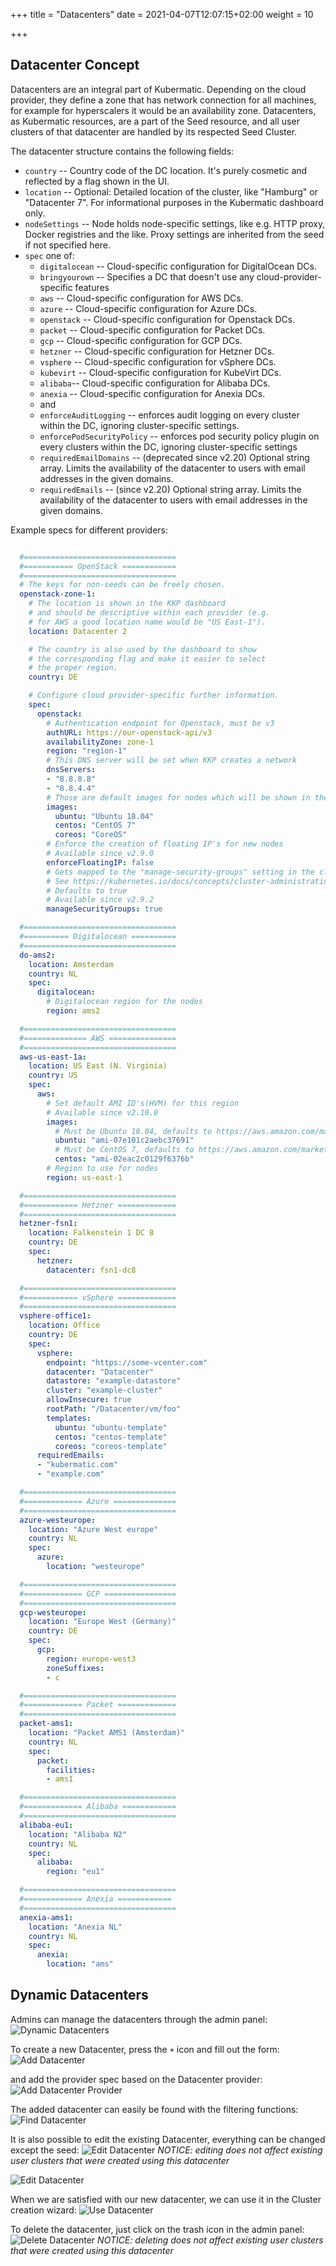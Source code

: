 +++
title = "Datacenters"
date = 2021-04-07T12:07:15+02:00
weight = 10

+++

## Datacenter Concept

Datacenters are an integral part of Kubermatic. Depending on the cloud provider, they define a zone that has network connection for all machines, for example for hyperscalers it would be an availability zone.
Datacenters, as Kubermatic resources, are a part of the Seed resource, and all user clusters of that datacenter are handled by its respected Seed Cluster.

The datacenter structure contains the following fields:

- `country` -- Country code of the DC location. It's purely cosmetic and reflected by a flag shown in the UI.
- `location` -- Optional: Detailed location of the cluster, like "Hamburg" or "Datacenter 7". For informational purposes in the Kubermatic dashboard only.
- `nodeSettings` -- Node holds node-specific settings, like e.g. HTTP proxy, Docker
   registries and the like. Proxy settings are inherited from the seed if
   not specified here.
- `spec` one of:
    - `digitalocean` -- Cloud-specific configuration for DigitalOcean DCs.
    - `bringyourown` -- Specifies a DC that doesn't use any cloud-provider-specific features
    - `aws` -- Cloud-specific configuration for AWS DCs.
    - `azure` -- Cloud-specific configuration for Azure DCs.
    - `openstack` -- Cloud-specific configuration for Openstack DCs.
    - `packet` -- Cloud-specific configuration for Packet DCs.
    - `gcp` -- Cloud-specific configuration for GCP DCs.
    - `hetzner` -- Cloud-specific configuration for Hetzner DCs.
    - `vsphere` -- Cloud-specific configuration for vSphere DCs.
    - `kubevirt` -- Cloud-specific configuration for KubeVirt DCs.
    - `alibaba`-- Cloud-specific configuration for Alibaba DCs.
    - `anexia` -- Cloud-specific configuration for Anexia DCs.
    - and
    - `enforceAuditLogging` -- enforces audit logging on every cluster within the DC, ignoring cluster-specific settings.
    - `enforcePodSecurityPolicy` -- enforces pod security policy plugin on every clusters within the DC, ignoring cluster-specific settings
    - `requiredEmailDomains` -- (deprecated since v2.20) Optional string array. Limits the availability of the datacenter to users with email addresses in the given domains.
    - `requiredEmails` -- (since v2.20) Optional string array. Limits the availability of the datacenter to users with email addresses in the given domains.

Example specs for different providers:

```yaml

  #==================================
  #=========== OpenStack ============
  #==================================
  # The keys for non-seeds can be freely chosen.
  openstack-zone-1:
    # The location is shown in the KKP dashboard
    # and should be descriptive within each provider (e.g.
    # for AWS a good location name would be "US East-1").
    location: Datacenter 2

    # The country is also used by the dashboard to show
    # the corresponding flag and make it easier to select
    # the proper region.
    country: DE

    # Configure cloud provider-specific further information.
    spec:
      openstack:
        # Authentication endpoint for Openstack, must be v3
        authURL: https://our-openstack-api/v3
        availabilityZone: zone-1
        region: "region-1"
        # This DNS server will be set when KKP creates a network
        dnsServers:
        - "8.8.8.8"
        - "8.8.4.4"
        # Those are default images for nodes which will be shown in the Dashboard.
        images:
          ubuntu: "Ubuntu 18.04"
          centos: "CentOS 7"
          coreos: "CoreOS"
        # Enforce the creation of floating IP's for new nodes
        # Available since v2.9.0
        enforceFloatingIP: false
        # Gets mapped to the "manage-security-groups" setting in the cloud config.
        # See https://kubernetes.io/docs/concepts/cluster-administration/cloud-providers/#load-balancer
        # Defaults to true
        # Available since v2.9.2
        manageSecurityGroups: true

  #==================================
  #========== Digitalocean ==========
  #==================================
  do-ams2:
    location: Amsterdam
    country: NL
    spec:
      digitalocean:
        # Digitalocean region for the nodes
        region: ams2

  #==================================
  #============== AWS ===============
  #==================================
  aws-us-east-1a:
    location: US East (N. Virginia)
    country: US
    spec:
      aws:
        # Set default AMI ID's(HVM) for this region
        # Available since v2.10.0
        images:
          # Must be Ubuntu 18.04, defaults to https://aws.amazon.com/marketplace/pp/B07CQ33QKV
          ubuntu: "ami-07e101c2aebc37691"
          # Must be CentOS 7, defaults to https://aws.amazon.com/marketplace/pp/B00O7WM7QW
          centos: "ami-02eac2c0129f6376b"
        # Region to use for nodes
        region: us-east-1

  #==================================
  #============ Hetzner =============
  #==================================
  hetzner-fsn1:
    location: Falkenstein 1 DC 8
    country: DE
    spec:
      hetzner:
        datacenter: fsn1-dc8

  #==================================
  #============ vSphere =============
  #==================================
  vsphere-office1:
    location: Office
    country: DE
    spec:
      vsphere:
        endpoint: "https://some-vcenter.com"
        datacenter: "Datacenter"
        datastore: "example-datastore"
        cluster: "example-cluster"
        allowInsecure: true
        rootPath: "/Datacenter/vm/foo"
        templates:
          ubuntu: "ubuntu-template"
          centos: "centos-template"
          coreos: "coreos-template"
      requiredEmails:
      - "kubermatic.com"
      - "example.com"

  #==================================
  #============= Azure ==============
  #==================================
  azure-westeurope:
    location: "Azure West europe"
    country: NL
    spec:
      azure:
        location: "westeurope"

  #==================================
  #============= GCP ================
  #==================================
  gcp-westeurope:
    location: "Europe West (Germany)"
    country: DE
    spec:
      gcp:
        region: europe-west3
        zoneSuffixes:
        - c

  #==================================
  #============= Packet =============
  #==================================
  packet-ams1:
    location: "Packet AMS1 (Amsterdam)"
    country: NL
    spec:
      packet:
        facilities:
        - ams1

  #==================================
  #============= Alibaba ============
  #==================================
  alibaba-eu1:
    location: "Alibaba N2"
    country: NL
    spec:
      alibaba:
        region: "eu1"

  #==================================
  #============= Anexia ============
  #==================================
  anexia-ams1:
    location: "Anexia NL"
    country: NL
    spec:
      anexia:
        location: "ams"

```

## Dynamic Datacenters

Admins can manage the datacenters through the admin panel:
![Dynamic Datacenters](@/images/ui/dc.png?classes=shadow,border "Dynamic Datacenters View")

To create a new Datacenter, press the `+` icon and fill out the form:
![Add Datacenter](@/images/ui/dc-add1.png?classes=shadow,border&height=600 "Dynamic Datacenters Add Dialog")

and add the provider spec based on the Datacenter provider:
![Add Datacenter Provider](@/images/ui/dc-add2.png?classes=shadow,border&height=600 "Dynamic Datacenters Add Dialog")

The added datacenter can easily be found with the filtering functions:
![Find Datacenter](@/images/ui/dc-filter.png?classes=shadow,border "Filter Datacenters")

It is also possible to edit the existing Datacenter, everything can be changed except the seed:
![Edit Datacenter](@/images/ui/dc-edit1.png?classes=shadow,border&height=600 "Dynamic Datacenters Edit Dialog")
*NOTICE: editing does not affect existing user clusters that were created using this datacenter*

![Edit Datacenter](@/images/ui/dc-edit2.png?classes=shadow,border&height=600 "Dynamic Datacenters Edit Dialog")

When we are satisfied with our new datacenter, we can use it in the Cluster creation wizard:
![Use Datacenter](@/images/ui/wizard-step1.png?classes=shadow,border "Use Datacenter during Cluster Creation")

To delete the datacenter, just click on the trash icon in the admin panel:
![Delete Datacenter](@/images/ui/dc-delete.png?classes=shadow,border&height=200 "Dynamic Datacenters Delete Dialog")
*NOTICE: deleting does not affect existing user clusters that were created using this datacenter*
